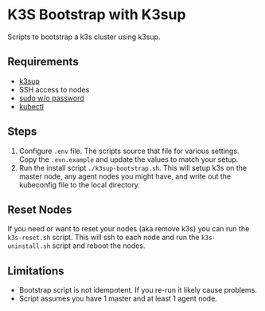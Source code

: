 # K3S Bootstrap with K3sup
Scripts to bootstrap a k3s cluster using k3sup.


## Requirements
* [k3sup](https://github.com/alexellis/k3sup)
* SSH access to nodes
* [sudo w/o password](https://github.com/alexellis/k3sup#pre-requisites-for-k3sup-servers-and-agents)
* [kubectl](https://kubernetes.io/docs/tasks/tools/#kubectl)

## Steps
1. Configure `.env` file. The scripts source that file for various settings. Copy the `.evn.example` and update the values to match your setup.
2. Run the install script `./k3sup-bootstrap.sh`. This will setup k3s on the master node, any agent nodes you might have, and write out the kubeconfig file to the local directory.

## Reset Nodes
If you need or want to reset your nodes (aka remove k3s) you can run the `k3s-reset.sh` script. This will ssh to each node and run the `k3s-uninstall.sh` script and reboot the nodes.

## Limitations
* Bootstrap script is not idempotent. If you re-run it likely cause problems.
* Script assumes you have 1 master and at least 1 agent node.
